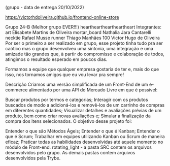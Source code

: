 (grupo - data de entrega 20/10/2022)

https://victorhdoliveira.github.io/frontend-online-store

Grupo 24-B (Melhor grupo EVER!!!) heartheartheartheartheart
Integrantes:
art Elisabete Martins de Oliveira
mortar_board Nathalia Jara Cantarelli
necktie Rafael Musse
runner Thiago Manhães
100 Victor Hugo de Oliveira
Por ser o primeiro a ser realizado em grupo, esse projeto tinha tudo pra ser caótico mas o grupo desenvolveu uma sintonia, uma integração e uma amizade tão grandes que, à partir do compromisso e colaboração de todos, atingimos o resultado esperado em poucos dias.

Formamos a equipe que qualquer empresa gostaria de ter e, mais do que isso, nos tornamos amigos que eu vou levar pra sempre!

Descrição
Criamos uma versão simplificada de um Front-End de um e-commerce alimentado por uma API do Mercado Livre em que é possível:

Buscar produtos por termos e categorias;
Interagir com os produtos buscados de modo a adicioná-los e removê-los de um carrinho de compras em diferentes quantidades;
Visualizar detalhes e avaliações prévias de um produto, bem como criar novas avaliações e;
Simular a finalização da compra dos itens selecionados.
O objetivo desse projeto foi:

Entender o que são Métodos Ágeis;
Entender o que é Kanban;
Entender o que é Scrum;
Trabalhar em equipes utilizando Kanban ou Scrum de maneira eficaz;
Praticar todas as habilidades desenvolvidas até aquele momento no módulo de Front-end.
rotating_light - a pasta SRC contem os arquivos desenvolvidos pelo grupo. As demais pastas contem arquivos desenvolvidos pela Trybe.
